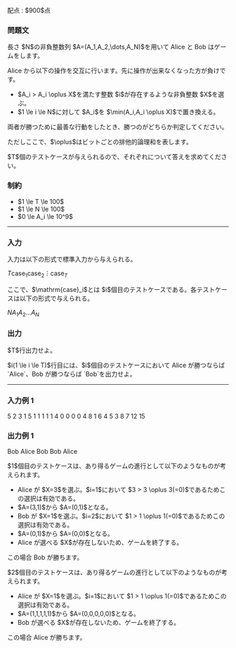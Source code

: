 
<div>

<span>

<span>

<p>
配点 : $900$点
</p>

<div>

<section>

### **問題文**

<p>
長さ $N$の非負整数列 $A=(A_1,A_2,\dots,A_N)$を用いて Alice と Bob はゲームをします。
</p>

<p>
Alice から以下の操作を交互に行います。先に操作が出来なくなった方が負けです。
</p>

<ul>

<li>
$A_i > A_i \oplus X$を満たす整数 $i$が存在するような非負整数 $X$を選ぶ。
</li>

<li>
$1 \le i \le N$に対して $A_i$を $\min(A_i,A_i \oplus X)$で置き換える。
</li>

</ul>

<p>
両者が勝つために最善な行動をしたとき、勝つのがどちらか判定してください。
</p>

<p>
ただしここで、$\oplus$はビットごとの排他的論理和を表します。
</p>

<p>
$T$個のテストケースが与えられるので、それぞれについて答えを求めてください。
</p>

</section>

</div>

<div>

<section>

### **制約**

<ul>

<li>
$1 \le T \le 100$
</li>

<li>
$1 \le N \le 100$
</li>

<li>
$0 \le A_i \le 10^9$
</li>

</ul>

</section>

</div>

---

<div>

<div>

<section>

### **入力**

<p>
入力は以下の形式で標準入力から与えられる。
</p>

<div>

$T$$\mathrm{case}_1$$\mathrm{case}_2$$\vdots$$\mathrm{case}_T$
</div>

<p>
ここで、$\mathrm{case}_i$とは $i$個目のテストケースである。各テストケースは以下の形式で与えられる。
</p>

<div>

$N$$A_1$$A_2$$\dots$$A_N$
</div>

</section>

</div>

<div>

<section>

### **出力**

<p>
$T$行出力せよ。
</p>

<p>
$i(1 \le i \le T)$行目には、$i$個目のテストケースにおいて Alice が勝つならば `Alice`、Bob が勝つならば `Bob`を出力せよ。
</p>

</section>

</div>

</div>

---

<div>

<section>

### **入力例 1**

<div>

5
2
3 1
5
1 1 1 1 1
4
0 0 0 0
4
8 1 6 4
5
3 8 7 12 15

</div>

</section>

</div>

<div>

<section>

### **出力例 1**

<div>

Bob
Alice
Bob
Bob
Alice

</div>

<p>
$1$個目のテストケースは、あり得るゲームの進行として以下のようなものが考えられます。
</p>

<ul>

<li>
Alice が $X=3$を選ぶ。$i=1$において $3 > 3 \oplus 3(=0)$であるためこの選択は有効である。
</li>

<li>
$A=(3,1)$から $A=(0,1)$となる。
</li>

<li>
Bob が $X=1$を選ぶ。$i=2$において $1 > 1 \oplus 1(=0)$であるためこの選択は有効である。
</li>

<li>
$A=(0,1)$から $A=(0,0)$となる。
</li>

<li>
Alice が選べる $X$が存在しないため、ゲームを終了する。
</li>

</ul>

<p>
この場合 Bob が勝ちます。
</p>

<p>
$2$個目のテストケースは、あり得るゲームの進行として以下のようなものが考えられます。
</p>

<ul>

<li>
Alice が $X=1$を選ぶ。$i=1$において $1 > 1 \oplus 1(=0)$であるためこの選択は有効である。
</li>

<li>
$A=(1,1,1,1,1)$から $A=(0,0,0,0,0)$となる。
</li>

<li>
Bob が選べる $X$が存在しないため、ゲームを終了する。
</li>

</ul>

<p>
この場合 Alice が勝ちます。
</p>

</section>

</div>

</span>

</span>

</div>

